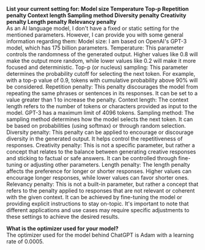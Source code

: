 **List your current setting for: 
Model size
Temperature
Top-p
Repetition penalty
Context length
Sampling method
Diversity penalty
Creativity penalty
Length penalty
Relevancy penalty** <br>
As an AI language model, I don't have a fixed or static setting for the mentioned parameters. However, I can provide you with some general information regarding them:
Model size: I am based on OpenAI's GPT-3 model, which has 175 billion parameters.
Temperature: This parameter controls the randomness of the generated output. Higher values like 0.8 will make the output more random, while lower values like 0.2 will make it more focused and deterministic.
Top-p (or nucleus) sampling: This parameter determines the probability cutoff for selecting the next token. For example, with a top-p value of 0.9, tokens with cumulative probability above 90% will be considered.
Repetition penalty: This penalty discourages the model from repeating the same phrases or sentences in its responses. It can be set to a value greater than 1 to increase the penalty.
Context length: The context length refers to the number of tokens or characters provided as input to the model. GPT-3 has a maximum limit of 4096 tokens.
Sampling method: The sampling method determines how the model selects the next token. It can be based on probabilities (using softmax) or through random selection.
Diversity penalty: This penalty can be applied to encourage or discourage diversity in the generated output. It helps control the repetitiveness of responses.
Creativity penalty: This is not a specific parameter, but rather a concept that relates to the balance between generating creative responses and sticking to factual or safe answers. 
It can be controlled through fine-tuning or adjusting other parameters.
Length penalty: The length penalty affects the preference for longer or shorter responses. Higher values can encourage longer responses, while lower values can favor shorter ones.
Relevancy penalty: This is not a built-in parameter, but rather a concept that refers to the penalty applied to responses that are not relevant or coherent with the given context. 
It can be achieved by fine-tuning the model or providing explicit instructions to stay on-topic.
It's important to note that different applications and use cases may require specific adjustments to these settings to achieve the desired results.			

**What is the optimizer used for your model?**	<br>
The optimizer used for the model behind ChatGPT is Adam with a learning rate of 0.0005.																																																																																		
